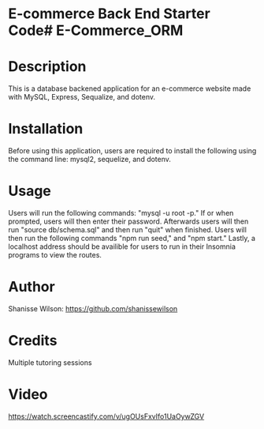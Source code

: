 # E-commerce Back End Starter Code# E-Commerce_ORM

# Description 
This is a database backened application for an e-commerce website made with MySQL, Express, Sequalize, and dotenv.

# Installation
Before using this application, users are required to install the following using the command line: mysql2, sequelize, and dotenv.

# Usage
Users will run the following commands: "mysql -u root -p." If or when prompted, users will then enter their password. Afterwards users will then run "source db/schema.sql" and then run "quit" when finished. Users will then run the following commands "npm run seed," and "npm start." Lastly, a localhost address should be availible for users to run in their Insomnia programs to view the routes.

# Author
Shanisse Wilson:
https://github.com/shanissewilson

# Credits
Multiple tutoring sessions 

# Video
https://watch.screencastify.com/v/ugOUsFxvIfo1UaOywZGV 

